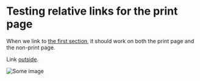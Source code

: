 # Testing relative links for the print page

When we link to [the first section](../first/nested.md), it should work on
both the print page and the non-print page.

Link [outside](../../std/foo/bar.html).

![Some image](../images/picture.png)
